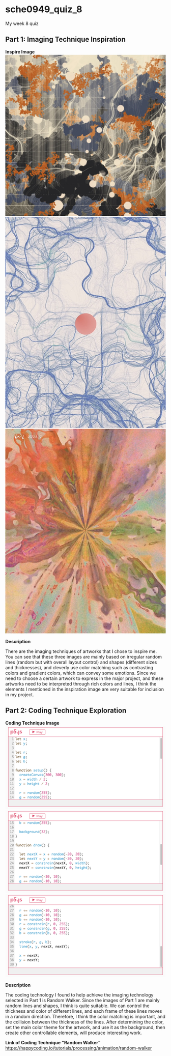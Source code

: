 # sche0949_quiz_8
My week 8 quiz

## Part 1: Imaging Technique Inspiration

**Inspire Image**
![Inspire artwork](readmeimages/Part1%20inspire%20artwork.jpg)
![Inspire artwork](readmeimages/Part1%20inspire%20artwork2.jpg)
![Inspire artwork](readmeimages/Part1%20inspire%20artwork3.jpg)

**Description**

There are the imaging techniques of artworks that I chose to inspire me. You can see that these three images are mainly based on irregular random lines (random but with overall layout control) and shapes (different sizes and thicknesses), and cleverly use color matching such as contrasting colors and gradient colors, which can convey some emotions. Since we need to choose a certain artwork to express in the major project, and these artworks need to be interpreted through rich colors and lines, I think the elements I mentioned in the inspiration image are very suitable for inclusion in my project.

## Part 2: Coding Technique Exploration

**Coding Technique Image**
![Coding Technique Image](readmeimages/截屏2024-05-02%20下午5.56.28.png)
![Coding Technique Image](readmeimages/截屏2024-05-02%20下午5.56.35.png)
![Coding Technique Image](readmeimages/截屏2024-05-02%20下午5.56.38.png)

**Description**

The coding technology I found to help achieve the imaging technology selected in Part 1 is Random Walker. Since the images of Part 1 are mainly random lines and shapes, I think is quite suitable. We can control the thickness and color of different lines, and each frame of these lines moves in a random direction. Therefore, I think the color matching is important, and the collision between the thickness of the lines. After determining the color, set the main color theme for the artwork, and use it as the background, then create other controllable elements, will produce interesting work.

**Link of Coding Technique "Random Walker"**
https://happycoding.io/tutorials/processing/animation/random-walker
